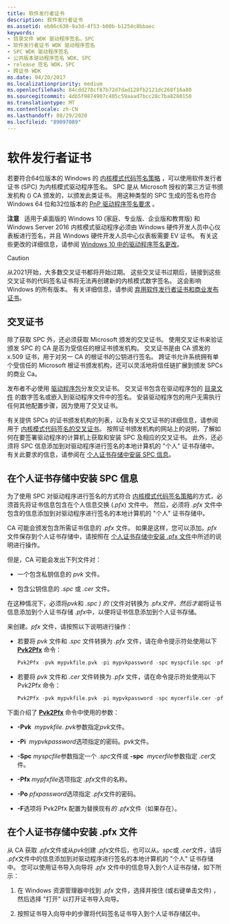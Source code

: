 ```yaml
---
title: 软件发行者证书
description: 软件发行者证书
ms.assetid: eb06c630-9a3d-4f53-b00b-b1254c8bbaec
keywords:
- 目录文件 WDK 驱动程序签名，SPC
- 软件发行者证书 WDK 驱动程序签名
- SPC WDK 驱动程序签名
- 公共版本驱动程序签名 WDK、SPC
- release 签名 WDK，SPC
- 跨证书 WDK
ms.date: 04/20/2017
ms.localizationpriority: medium
ms.openlocfilehash: 84cdd278cf87b72d7dad128fb2121dc268f16a80
ms.sourcegitcommit: 4db5f9874907c405c59aaad7bcc28c7ba8280150
ms.translationtype: MT
ms.contentlocale: zh-CN
ms.lasthandoff: 08/29/2020
ms.locfileid: "89097089"
---
```

# <a name="software-publisher-certificate"></a>软件发行者证书


若要符合64位版本的 Windows 的 [内核模式代码签名策略](kernel-mode-code-signing-policy--windows-vista-and-later-.md) ，可以使用软件发行者证书 (SPC) 为内核模式驱动程序签名。 SPC 是从 Microsoft 授权的第三方证书颁发机构 () CA 颁发的，以颁发此类证书。 用这种类型的 SPC 生成的签名也符合 Windows 64 位和32位版本的 [PnP 驱动程序签名要求](pnp-device-installation-signing-requirements--windows-vista-and-later-.md) 。

**注意**   适用于桌面版的 Windows 10 (家庭、专业版、企业版和教育版) 和 Windows Server 2016 内核模式驱动程序必须由 Windows 硬件开发人员中心仪表板进行签名，并且 Windows 硬件开发人员中心仪表板需要 EV 证书。 有关这些更改的详细信息，请参阅 [Windows 10 中的驱动程序签名更改](https://techcommunity.microsoft.com/t5/Windows-Hardware-Certification/bg-p/WindowsHardwareCertification)。

 > [!CAUTION] 
 > 从2021开始，大多数交叉证书都将开始过期。 这些交叉证书过期后，链接到这些交叉证书的代码签名证书将无法再创建新的内核模式数字签名。 这会影响 Windows 的所有版本。 有关详细信息，请参阅 [弃用软件发行者证书和商业发布证书](deprecation-of-software-publisher-certificates-and-commercial-release-certificates.md)。

## <a name="cross-certificates"></a>交叉证书

除了获取 SPC 外，还必须获取 Microsoft 颁发的交叉证书。 使用交叉证书来验证颁发 SPC 的 CA 是否为受信任的根证书颁发机构。 交叉证书是由 CA 颁发的 x.509 证书，用于对另一 CA 的根证书的公钥进行签名。 跨证书允许系统拥有单个受信任的 Microsoft 根证书颁发机构，还可以灵活地将信任链扩展到颁发 SPCs 的商业 Ca。

发布者不必使用 [驱动程序包](driver-packages.md)分发交叉证书。 交叉证书包含在驱动程序包的 [目录文件](catalog-files.md) 的数字签名或嵌入到驱动程序文件中的签名。 安装驱动程序包的用户无需执行任何其他配置步骤，因为使用了交叉证书。

有关提供 SPCs 的证书颁发机构的列表，以及有关交叉证书的详细信息，请参阅用于 [内核模式代码签名的交叉证书](./cross-certificates-for-kernel-mode-code-signing.md)。 按照证书颁发机构的网站上的说明，了解如何在要签署驱动程序的计算机上获取和安装 SPC 及相应的交叉证书。 此外，还必须将 SPC 信息添加到对驱动程序进行签名的本地计算机的 "个人" 证书存储中。 有关此要求的信息，请参阅在 [个人证书存储中安装 SPC 信息](#installing-spc-information-in-the-personal-certificate-store)。

## <a name="installing-spc-information-in-the-personal-certificate-store"></a>在个人证书存储中安装 SPC 信息

为了使用 SPC 对驱动程序进行签名的方式符合 [内核模式代码签名策略](kernel-mode-code-signing-policy--windows-vista-and-later-.md)的方式，必须首先将证书信息包含在个人信息交换 (*.pfx*) 文件中。 然后，必须将 *.pfx* 文件中包含的信息添加到对驱动程序进行签名的本地计算机的 "个人" 证书存储中。

CA 可能会颁发包含所需证书信息的 *.pfx* 文件。 如果是这样，您可以添加。*pfx* 文件保存到个人证书存储中，请按照在 [个人证书存储中安装 .pfx 文件](#installing-a-pfx-file-in-the-personal-certificate-store)中所述的说明进行操作。

但是，CA 可能会发出下列文件对：

-   一个包含私钥信息的 *pvk* 文件。

-   包含公钥信息的 *.spc* 或 *.cer* 文件。

在这种情况下，必须将*pvk*和 *.spc* *) 的* (文件对转换为 .pfx*文件，然后才能*将证书信息添加到个人证书存储 *.pfx*中，以便将证书信息添加到个人证书存储。

来创建。*pfx* 文件，请按照以下说明进行操作：

-   若要将 *pvk* 文件和 *.spc* 文件转换为 *.pfx* 文件，请在命令提示符处使用以下 [**Pvk2Pfx**](../devtest/pvk2pfx.md) 命令：

    ```cpp
    Pvk2Pfx -pvk mypvkfile.pvk -pi mypvkpassword -spc myspcfile.spc -pfx mypfxfile.pfx -po pfxpassword -f
    ```

-   若要将 *pvk* 文件和 *.cer* 文件转换为 *.pfx* 文件，请在命令提示符处使用以下 Pvk2Pfx 命令：

    ```cpp
    Pvk2Pfx -pvk mypvkfile.pvk -pi mypvkpassword -spc mycerfile.cer -pfx mypfxfile.pfx -po pfxpassword -f
    ```

下面介绍了 [**Pvk2Pfx**](../devtest/pvk2pfx.md) 命令中使用的参数：

-   **-Pvk**  *mypvkfile. pvk*参数指定*pvk*文件。

-   **-Pi**  *mypvkpassword*选项指定的密码。*pvk*文件。

-   **-Spc** *myspcfile*参数指定一个 *.spc*文件或 **-spc**  *mycerfile*参数指定 *.cer*文件。

-   **-Pfx** *mypfxfile*选项指定 *.pfx*文件的名称。

-   **-Po** *pfxpassword*选项指定 *.pfx*文件的密码。

-   **-F**选项将 Pvk2Pfx 配置为替换现有*的 .pfx*文件（如果存在）。

## <a name="installing-a-pfx-file-in-the-personal-certificate-store"></a>在个人证书存储中安装 .pfx 文件

从 CA 获取 *.pfx*文件或从*pvk*创建 *.pfx*文件后，也可以从。*spc*或 *.cer*文件，请将 *.pfx*文件中的信息添加到对驱动程序进行签名的本地计算机的 "个人" 证书存储中。 您可以使用证书导入向导将 *.pfx* 文件中的信息导入到个人证书存储，如下所示：

1.  在 Windows 资源管理器中找到 *.pfx* 文件，选择并按住 (或右键单击文件) ，然后选择 "打开" 以打开证书导入向导。

2.  按照证书导入向导中的步骤将代码签名证书导入到个人证书存储区中。


